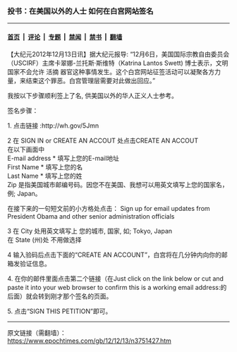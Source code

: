 ### 投书：在美国以外的人士 如何在白宫网站签名

---

#### [首页](../../../..?n3751427) &nbsp;|&nbsp; [评论](../../../../../epoch-comment?n3751427) &nbsp;|&nbsp; [专题](../../../../../epoch-special?n3751427) &nbsp;|&nbsp; [禁闻](../../../../../epoch-news?n3751427) &nbsp;|&nbsp; [禁书](../../../../../books?n3751427) &nbsp;|&nbsp; [翻墙](https://github.com/gfw-breaker/nogfw/blob/master/README.md?n3751427)


<div class="post_content" id="artbody" itemprop="articleBody">
 <!-- article content begin -->
 <p>
  【大纪元2012年12月13日讯】据大纪元报导: “12月6日，美国国际宗教自由委员会（USCIRF）主席卡翠娜-兰托斯‧斯维特（Katrina Lantos Swett) 博士表示，文明国家不会允许
  <ok href="https://www.epochtimes.com/gb/tag/%E6%B4%BB%E6%91%98.html">
   活摘
  </ok>
  器官这种事情发生。这个白宫网站征签活动可以凝聚各方力量，来结束这个罪恶。白宫管理层需要对此做出回应。”
 </p>
 <p>
  我按以下步骤顺利签上了名, 供美国以外的华人正义人士参考。
 </p>
 <p>
  签名步骤：
 </p>
 <p>
  1. 点击链接 :http://wh.gov/5Jmn
 </p>
 <p>
  2 在 SIGN IN  or  CREATE AN ACCOUT 处点击CREATE AN ACCOUT
  <br/>
  在以下画面中
  <br/>
  E-mail address *  填写上您的E-mail地址
  <br/>
  First Name *    填写上您的名
  <br/>
  Last Name *    填写上您的姓
  <br/>
  Zip           是指美国城市邮编号码。因您不在美国、我想可以用英文填写上您的国家名，例; Japan。
 </p>
 <p>
  在接下来的一句短文前的小方格处点击： Sign up for email updates from President Obama and other senior administration officials
 </p>
 <p>
  3 在  City 处用英文填写上 您的城市, 国家, 如; Tokyo, Japan
  <br/>
  在  State (州)处 不用做选择
 </p>
 <p>
  4 输入验码后点击下面的“CREATE AN ACCOUNT”，白宫将在几分钟内向你的邮箱发验证信息。
 </p>
 <p>
  4. 在你的邮件里面点击第二个链接（在Just click on the link below or cut and paste it into your web browser to confirm this is a working email address:的后面）就会转到刚才那个签名的页面。
 </p>
 <p>
  5. 点击“SIGN THIS PETITION”即可。
 </p>
 <p>
  <!-- article content end -->
  <div id="below_article_ad">
  </div>
 </p>
</div>


---

原文链接（需翻墙）：https://www.epochtimes.com/gb/12/12/13/n3751427.htm